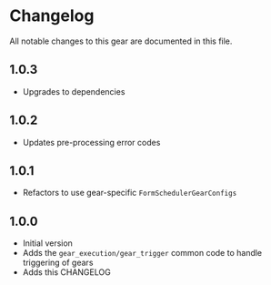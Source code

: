 # Changelog

All notable changes to this gear are documented in this file.

## 1.0.3
* Upgrades to dependencies
  
## 1.0.2
* Updates pre-processing error codes
  
## 1.0.1
* Refactors to use gear-specific `FormSchedulerGearConfigs`

## 1.0.0

* Initial version
* Adds the `gear_execution/gear_trigger` common code to handle triggering of gears
* Adds this CHANGELOG
